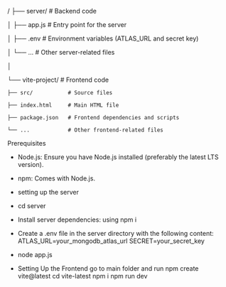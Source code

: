/
├── server/            # Backend code

│   ├── app.js         # Entry point for the server

│   ├── .env           # Environment variables (ATLAS_URL and secret key)

│   └── ...            # Other server-related files

│

└── vite-project/      # Frontend code

    ├── src/           # Source files
    
    ├── index.html     # Main HTML file
    
    ├── package.json   # Frontend dependencies and scripts
    
    └── ...            # Other frontend-related files
    
Prerequisites
* Node.js: Ensure you have Node.js installed (preferably the latest LTS version).
* npm: Comes with Node.js.
* setting up the server
* cd server
* Install server dependencies: using npm i
* Create a .env file in the server directory with the following content:
  ATLAS_URL=your_mongodb_atlas_url
  SECRET=your_secret_key
* node app.js



* Setting Up the Frontend
  go to main folder and run npm create vite@latest
  cd vite-latest
  npm i
  npm run dev
  

